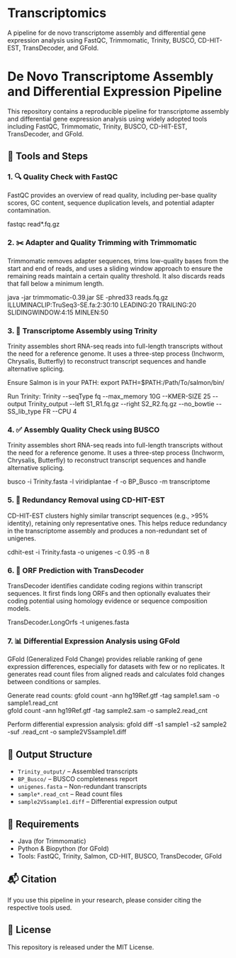 # Transcriptomics
A pipeline for de novo transcriptome assembly and differential gene expression analysis using FastQC, Trimmomatic, Trinity, BUSCO, CD-HIT-EST, TransDecoder, and GFold.

# De Novo Transcriptome Assembly and Differential Expression Pipeline

This repository contains a reproducible pipeline for transcriptome assembly and differential gene expression analysis using widely adopted tools including FastQC, Trimmomatic, Trinity, BUSCO, CD-HIT-EST, TransDecoder, and GFold.

## 🔧 Tools and Steps

### 1. 🔍 Quality Check with FastQC
FastQC provides an overview of read quality, including per-base quality scores, GC content, sequence duplication levels, and potential adapter contamination. 

fastqc read*.fq.gz

### 2. ✂️ Adapter and Quality Trimming with Trimmomatic
Trimmomatic removes adapter sequences, trims low-quality bases from the start and end of reads, and uses a sliding window approach to ensure the remaining reads maintain a certain quality threshold. It also discards reads that fall below a minimum length.

java -jar trimmomatic-0.39.jar SE -phred33 reads.fq.gz ILLUMINACLIP:TruSeq3-SE.fa:2:30:10 LEADING:20 TRAILING:20 SLIDINGWINDOW:4:15 MINLEN:50

### 3. 🧬 Transcriptome Assembly using Trinity
Trinity assembles short RNA-seq reads into full-length transcripts without the need for a reference genome. It uses a three-step process (Inchworm, Chrysalis, Butterfly) to reconstruct transcript sequences and handle alternative splicing.

Ensure Salmon is in your PATH:
export PATH=$PATH:/Path/To/salmon/bin/

Run Trinity:
Trinity --seqType fq --max_memory 10G --KMER-SIZE 25 --output Trinity_output --left S1_R1.fq.gz --right S2_R2.fq.gz --no_bowtie --SS_lib_type FR --CPU 4

### 4. ✅ Assembly Quality Check using BUSCO
Trinity assembles short RNA-seq reads into full-length transcripts without the need for a reference genome. It uses a three-step process (Inchworm, Chrysalis, Butterfly) to reconstruct transcript sequences and handle alternative splicing.

busco -i Trinity.fasta -l viridiplantae -f -o BP_Busco -m transcriptome

### 5. 🧹 Redundancy Removal using CD-HIT-EST
CD-HIT-EST clusters highly similar transcript sequences (e.g., >95% identity), retaining only representative ones. This helps reduce redundancy in the transcriptome assembly and produces a non-redundant set of unigenes.

cdhit-est -i Trinity.fasta -o unigenes -c 0.95 -n 8

### 6. 🧬 ORF Prediction with TransDecoder
TransDecoder identifies candidate coding regions within transcript sequences. It first finds long ORFs and then optionally evaluates their coding potential using homology evidence or sequence composition models.

TransDecoder.LongOrfs -t unigenes.fasta

### 7. 📊 Differential Expression Analysis using GFold
GFold (Generalized Fold Change) provides reliable ranking of gene expression differences, especially for datasets with few or no replicates. It generates read count files from aligned reads and calculates fold changes between conditions or samples.

Generate read counts:
gfold count -ann hg19Ref.gtf -tag sample1.sam -o sample1.read_cnt  
gfold count -ann hg19Ref.gtf -tag sample2.sam -o sample2.read_cnt  

Perform differential expression analysis:
gfold diff -s1 sample1 -s2 sample2 -suf .read_cnt -o sample2VSsample1.diff

## 📁 Output Structure
- `Trinity_output/` – Assembled transcripts  
- `BP_Busco/` – BUSCO completeness report  
- `unigenes.fasta` – Non-redundant transcripts  
- `sample*.read_cnt` – Read count files  
- `sample2VSsample1.diff` – Differential expression output  

## 📌 Requirements
- Java (for Trimmomatic)  
- Python & Biopython (for GFold)  
- Tools: FastQC, Trinity, Salmon, CD-HIT, BUSCO, TransDecoder, GFold  

## 📬 Citation
If you use this pipeline in your research, please consider citing the respective tools used.

## 🧠 License
This repository is released under the MIT License.
